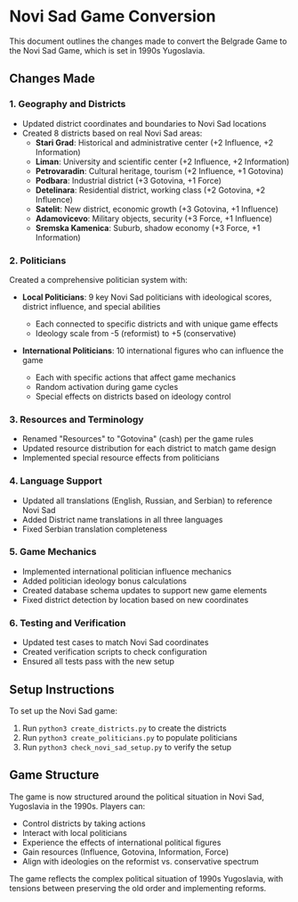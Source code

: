 # Novi Sad Game Conversion

This document outlines the changes made to convert the Belgrade Game to the Novi Sad Game, which is set in 1990s Yugoslavia.

## Changes Made

### 1. Geography and Districts

- Updated district coordinates and boundaries to Novi Sad locations
- Created 8 districts based on real Novi Sad areas:
  - **Stari Grad**: Historical and administrative center (+2 Influence, +2 Information)
  - **Liman**: University and scientific center (+2 Influence, +2 Information)
  - **Petrovaradin**: Cultural heritage, tourism (+2 Influence, +1 Gotovina)
  - **Podbara**: Industrial district (+3 Gotovina, +1 Force)
  - **Detelinara**: Residential district, working class (+2 Gotovina, +2 Influence)
  - **Satelit**: New district, economic growth (+3 Gotovina, +1 Influence)
  - **Adamovicevo**: Military objects, security (+3 Force, +1 Influence)
  - **Sremska Kamenica**: Suburb, shadow economy (+3 Force, +1 Information)

### 2. Politicians

Created a comprehensive politician system with:

- **Local Politicians**: 9 key Novi Sad politicians with ideological scores, district influence, and special abilities
  - Each connected to specific districts and with unique game effects
  - Ideology scale from -5 (reformist) to +5 (conservative)

- **International Politicians**: 10 international figures who can influence the game
  - Each with specific actions that affect game mechanics
  - Random activation during game cycles
  - Special effects on districts based on ideology control

### 3. Resources and Terminology

- Renamed "Resources" to "Gotovina" (cash) per the game rules
- Updated resource distribution for each district to match game design
- Implemented special resource effects from politicians

### 4. Language Support

- Updated all translations (English, Russian, and Serbian) to reference Novi Sad
- Added District name translations in all three languages
- Fixed Serbian translation completeness

### 5. Game Mechanics

- Implemented international politician influence mechanics
- Added politician ideology bonus calculations
- Created database schema updates to support new game elements
- Fixed district detection by location based on new coordinates

### 6. Testing and Verification

- Updated test cases to match Novi Sad coordinates
- Created verification scripts to check configuration
- Ensured all tests pass with the new setup

## Setup Instructions

To set up the Novi Sad game:

1. Run `python3 create_districts.py` to create the districts
2. Run `python3 create_politicians.py` to populate politicians
3. Run `python3 check_novi_sad_setup.py` to verify the setup

## Game Structure

The game is now structured around the political situation in Novi Sad, Yugoslavia in the 1990s. Players can:

- Control districts by taking actions
- Interact with local politicians
- Experience the effects of international political figures
- Gain resources (Influence, Gotovina, Information, Force)
- Align with ideologies on the reformist vs. conservative spectrum

The game reflects the complex political situation of 1990s Yugoslavia, with tensions between preserving the old order and implementing reforms. 